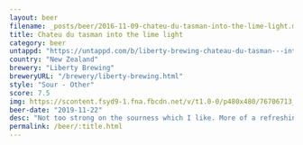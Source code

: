 ```yaml
---
layout: beer
filename: _posts/beer/2016-11-09-chateu-du-tasman-into-the-lime-light.md
title: Chateu du tasman into the lime light
category: beer
untappd: "https://untappd.com/b/liberty-brewing-chateau-du-tasman---into-the-lime-light/3168321"
country: "New Zealand"
brewery: "Liberty Brewing"
breweryURL: "/brewery/liberty-brewing.html"
style: "Sour - Other"
score: 7.5
img: https://scontent.fsyd9-1.fna.fbcdn.net/v/t1.0-0/p480x480/76706713_10157643864358745_3716623827602505728_o.jpg?_nc_cat=102&_nc_sid=e007fa&_nc_ohc=tSyVLi9623kAX_GBNQZ&_nc_ht=scontent.fsyd9-1.fna&tp=6&oh=8441b83532871f00d10437520e09cfa1&oe=5F9610C1
beer-date: "2019-11-22"
desc: "Not too strong on the sourness which I like. More of a refreshing light zesty beer"
permalink: /beer/:title.html
---
```

